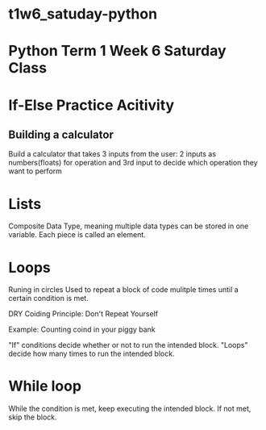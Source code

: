 # t1w6_satuday-python

# Python Term 1 Week 6 Saturday Class

# If-Else Practice Acitivity

## Building a calculator
Build a calculator that takes 3 inputs from the user:
2 inputs as numbers(floats) for operation and 3rd input to decide which operation they want to perform

# Lists
Composite Data Type, meaning multiple data types can be stored in one variable.
Each piece is called an element.

# Loops

Runing in circles
Used to repeat a block of code mulitple times until a certain condition is met. 

DRY Coiding Principle: Don't Repeat Yourself

Example: Counting coind in your piggy bank

"If" conditions decide whether or not to run the intended block. 
"Loops" decide how many times to run the intended block. 

# While loop
While the condition is met, keep executing the intended block. If not met, skip the block.
